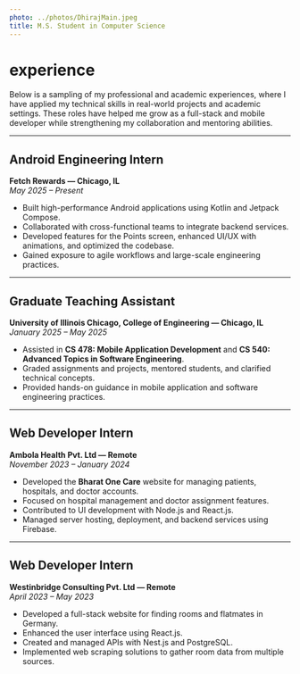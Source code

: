 ```yaml
---
photo: ../photos/DhirajMain.jpeg
title: M.S. Student in Computer Science
---
```


# experience
Below is a sampling of my professional and academic experiences, where I have applied my technical skills in real-world projects and academic settings. These roles have helped me grow as a full-stack and mobile developer while strengthening my collaboration and mentoring abilities.

---

## Android Engineering Intern
**Fetch Rewards — Chicago, IL**  
_May 2025 – Present_  
- Built high-performance Android applications using Kotlin and Jetpack Compose.  
- Collaborated with cross-functional teams to integrate backend services.  
- Developed features for the Points screen, enhanced UI/UX with animations, and optimized the codebase.  
- Gained exposure to agile workflows and large-scale engineering practices.  

---

## Graduate Teaching Assistant
**University of Illinois Chicago, College of Engineering — Chicago, IL**  
_January 2025 – May 2025_  
- Assisted in **CS 478: Mobile Application Development** and **CS 540: Advanced Topics in Software Engineering**.  
- Graded assignments and projects, mentored students, and clarified technical concepts.  
- Provided hands-on guidance in mobile application and software engineering practices.  

---

## Web Developer Intern
**Ambola Health Pvt. Ltd — Remote**  
_November 2023 – January 2024_  
- Developed the **Bharat One Care** website for managing patients, hospitals, and doctor accounts.  
- Focused on hospital management and doctor assignment features.  
- Contributed to UI development with Node.js and React.js.  
- Managed server hosting, deployment, and backend services using Firebase.  

---

## Web Developer Intern
**Westinbridge Consulting Pvt. Ltd — Remote**  
_April 2023 – May 2023_  
- Developed a full-stack website for finding rooms and flatmates in Germany.  
- Enhanced the user interface using React.js.  
- Created and managed APIs with Nest.js and PostgreSQL.  
- Implemented web scraping solutions to gather room data from multiple sources.  
